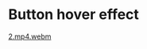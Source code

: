 # Button hover effect
[2.mp4.webm](https://user-images.githubusercontent.com/51269703/224994380-0b14dec4-459f-46b5-b661-6ff7579b7263.webm)
